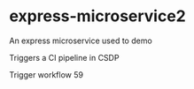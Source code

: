 # express-microservice2
An express microservice used to demo

Triggers a CI pipeline in CSDP

Trigger workflow 59
